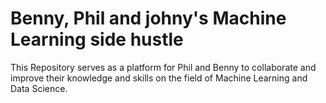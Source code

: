 # Benny, Phil and johny's Machine Learning side hustle
This Repository serves as a platform for Phil and Benny to collaborate and improve their knowledge and skills on the field of Machine Learning and Data Science.

